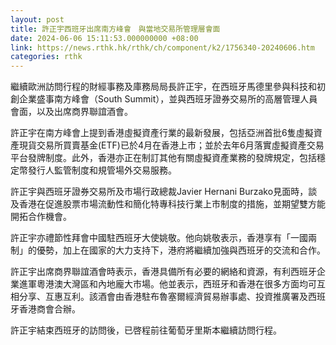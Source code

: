 ```yaml
---
layout: post
title: 許正宇西班牙出席南方峰會　與當地交易所管理層會面
date: 2024-06-06 15:11:53.000000000 +08:00
link: https://news.rthk.hk/rthk/ch/component/k2/1756340-20240606.htm
categories: rthk
---
```


繼續歐洲訪問行程的財經事務及庫務局局長許正宇，在西班牙馬德里參與科技和初創企業盛事南方峰會（South Summit），並與西班牙證券交易所的高層管理人員會面，以及出席商界聯誼酒會。

許正宇在南方峰會上提到香港虛擬資產行業的最新發展，包括亞洲首批6隻虛擬資產現貨交易所買賣基金(ETF)已於4月在香港上市；並於去年6月落實虛擬資產交易平台發牌制度。此外，香港亦正在制訂其他有關虛擬資產業務的發牌規定，包括穩定幣發行人監管制度和規管場外交易服務。

許正宇與西班牙證券交易所及市場行政總裁Javier Hernani Burzako見面時，談及香港在促進股票市場流動性和簡化特專科技行業上市制度的措施，並期望雙方能開拓合作機會。

許正宇亦禮節性拜會中國駐西班牙大使姚敬。他向姚敬表示，香港享有「一國兩制」的優勢，加上在國家的大力支持下，港府將繼續加強與西班牙的交流和合作。

許正宇出席商界聯誼酒會時表示，香港具備所有必要的網絡和資源，有利西班牙企業進軍粵港澳大灣區和內地龐大市場。他並表示，西班牙和香港在很多方面均可互相分享、互惠互利。該酒會由香港駐布魯塞爾經濟貿易辦事處、投資推廣署及西班牙香港商會合辦。
 
許正宇結束西班牙的訪問後，已啓程前往葡萄牙里斯本繼續訪問行程。
